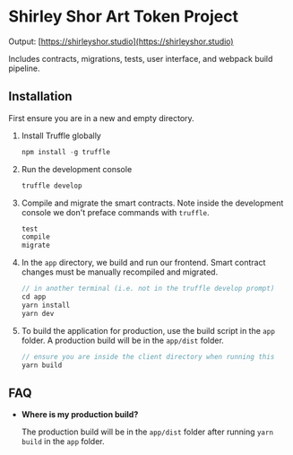 # Shirley Shor Art Token Project

Output: [https://shirleyshor.studio](https://shirleyshor.studio)

Includes contracts, migrations, tests, user interface, and webpack build pipeline.

## Installation

First ensure you are in a new and empty directory.

1. Install Truffle globally
    ```javascript
    npm install -g truffle
    ```

2. Run the development console
    ```javascript
    truffle develop
    ```

3. Compile and migrate the smart contracts. Note inside the development console we don't preface commands with `truffle`.
    ```javascript
    test
    compile
    migrate
    ```

4. In the `app` directory, we build and run our frontend. Smart contract changes must be manually recompiled and migrated.
    ```javascript
    // in another terminal (i.e. not in the truffle develop prompt)
    cd app
    yarn install
    yarn dev
    ```

5. To build the application for production, use the build script in the `app` folder. A production build will be in the `app/dist` folder.
    ```javascript
    // ensure you are inside the client directory when running this
    yarn build
    ```

## FAQ

* __Where is my production build?__

    The production build will be in the `app/dist` folder after running `yarn build` in the `app` folder.
